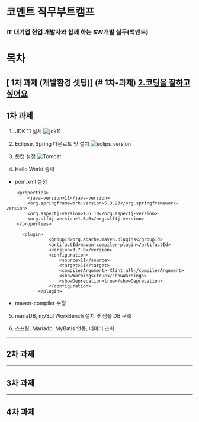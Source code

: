 # 코멘트 직무부트캠프
### IT 대기업 현업 개발자와 함께 하는 SW개발 실무(백엔드)

#
#
# 목차
[ 1차 과제 (개발환경 셋팅)] (# 1차-과제)
[ 2.코딩을 잘하고 싶어요](#coding을-잘하고-싶어요)
---
## 1차 과제

1. JDK 11 설치 
![jdk11](https://user-images.githubusercontent.com/106574819/200833829-a37727d3-c6fe-4e06-8696-e02af6560cc9.png)

2. Eclipse, Spring 다운로드 및 설치
![eclips_version](https://user-images.githubusercontent.com/106574819/200843507-a9960e24-741c-4f9a-9928-37c495b3c710.png)

3. 톰캣 설정
![Tomcat](https://user-images.githubusercontent.com/106574819/200843497-04cc5334-e25e-45b3-a97f-24494568567a.png)
4. Hello World 출력

- pom.xml 설정
```
	<properties>
		<java-version>11</java-version>
		<org.springframework-version>5.3.23</org.springframework-version>
		<org.aspectj-version>1.6.10</org.aspectj-version>
		<org.slf4j-version>1.6.6</org.slf4j-version>
	</properties>
```

```
      <plugin>
                <groupId>org.apache.maven.plugins</groupId>
                <artifactId>maven-compiler-plugin</artifactId>
                <version>3.7.0</version>
                <configuration>
                    <source>11</source>
                    <target>11</target>
                    <compilerArgument>-Xlint:all</compilerArgument>
                    <showWarnings>true</showWarnings>
                    <showDeprecation>true</showDeprecation>
                </configuration>
            </plugin>
```
- maven-compiler 수정


5. mariaDB, mySql WorkBench 설치 및 샘플 DB 구축

6. 스프링, Mariadb, MyBatis 연동, 데이터 조회

---
## 2차 과제
---
## 3차 과제 
---
## 4차 과제 
